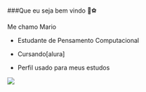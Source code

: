 ###Que eu seja bem vindo 🥇⚽


Me chamo Mario 

- Estudante de Pensamento Computacional

- Cursando[alura]

- Perfil usado para meus estudos

![](https://tenor.com/pt-BR/view/goal-soccer-ball-bluey-black-gif-)





